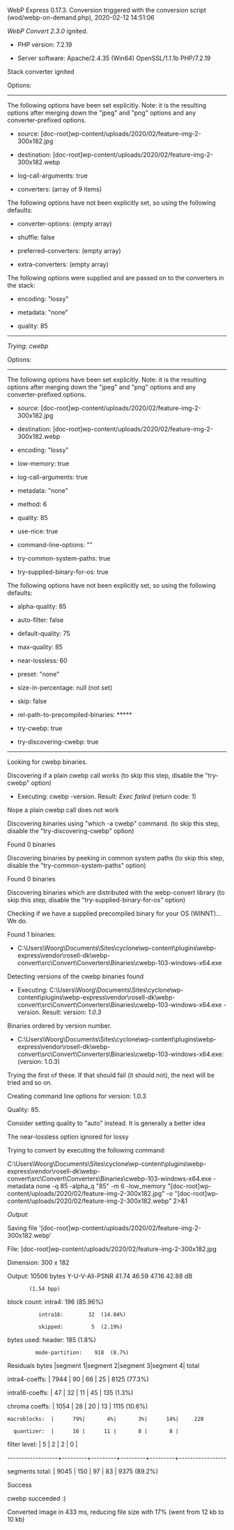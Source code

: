 WebP Express 0.17.3. Conversion triggered with the conversion script (wod/webp-on-demand.php), 2020-02-12 14:51:06

*WebP Convert 2.3.0*  ignited.
- PHP version: 7.2.19
- Server software: Apache/2.4.35 (Win64) OpenSSL/1.1.1b PHP/7.2.19

Stack converter ignited

Options:
------------
The following options have been set explicitly. Note: it is the resulting options after merging down the "jpeg" and "png" options and any converter-prefixed options.
- source: [doc-root]wp-content/uploads/2020/02/feature-img-2-300x182.jpg
- destination: [doc-root]wp-content/uploads/2020/02/feature-img-2-300x182.webp
- log-call-arguments: true
- converters: (array of 9 items)

The following options have not been explicitly set, so using the following defaults:
- converter-options: (empty array)
- shuffle: false
- preferred-converters: (empty array)
- extra-converters: (empty array)

The following options were supplied and are passed on to the converters in the stack:
- encoding: "lossy"
- metadata: "none"
- quality: 85
------------


*Trying: cwebp* 

Options:
------------
The following options have been set explicitly. Note: it is the resulting options after merging down the "jpeg" and "png" options and any converter-prefixed options.
- source: [doc-root]wp-content/uploads/2020/02/feature-img-2-300x182.jpg
- destination: [doc-root]wp-content/uploads/2020/02/feature-img-2-300x182.webp
- encoding: "lossy"
- low-memory: true
- log-call-arguments: true
- metadata: "none"
- method: 6
- quality: 85
- use-nice: true
- command-line-options: ""
- try-common-system-paths: true
- try-supplied-binary-for-os: true

The following options have not been explicitly set, so using the following defaults:
- alpha-quality: 85
- auto-filter: false
- default-quality: 75
- max-quality: 85
- near-lossless: 60
- preset: "none"
- size-in-percentage: null (not set)
- skip: false
- rel-path-to-precompiled-binaries: *****
- try-cwebp: true
- try-discovering-cwebp: true
------------

Looking for cwebp binaries.
Discovering if a plain cwebp call works (to skip this step, disable the "try-cwebp" option)
- Executing: cwebp -version. Result: *Exec failed* (return code: 1)
Nope a plain cwebp call does not work
Discovering binaries using "which -a cwebp" command. (to skip this step, disable the "try-discovering-cwebp" option)
Found 0 binaries
Discovering binaries by peeking in common system paths (to skip this step, disable the "try-common-system-paths" option)
Found 0 binaries
Discovering binaries which are distributed with the webp-convert library (to skip this step, disable the "try-supplied-binary-for-os" option)
Checking if we have a supplied precompiled binary for your OS (WINNT)... We do.
Found 1 binaries: 
- C:\Users\Woorg\Documents\Sites\cyclone\wp-content\plugins\webp-express\vendor\rosell-dk\webp-convert\src\Convert\Converters\Binaries\cwebp-103-windows-x64.exe
Detecting versions of the cwebp binaries found
- Executing: C:\Users\Woorg\Documents\Sites\cyclone\wp-content\plugins\webp-express\vendor\rosell-dk\webp-convert\src\Convert\Converters\Binaries\cwebp-103-windows-x64.exe -version. Result: version: *1.0.3*
Binaries ordered by version number.
- C:\Users\Woorg\Documents\Sites\cyclone\wp-content\plugins\webp-express\vendor\rosell-dk\webp-convert\src\Convert\Converters\Binaries\cwebp-103-windows-x64.exe: (version: 1.0.3)
Trying the first of these. If that should fail (it should not), the next will be tried and so on.
Creating command line options for version: 1.0.3
Quality: 85. 
Consider setting quality to "auto" instead. It is generally a better idea
The near-lossless option ignored for lossy
Trying to convert by executing the following command:
C:\Users\Woorg\Documents\Sites\cyclone\wp-content\plugins\webp-express\vendor\rosell-dk\webp-convert\src\Convert\Converters\Binaries\cwebp-103-windows-x64.exe -metadata none -q 85 -alpha_q "85" -m 6 -low_memory "[doc-root]wp-content/uploads/2020/02/feature-img-2-300x182.jpg" -o "[doc-root]wp-content/uploads/2020/02/feature-img-2-300x182.webp" 2>&1

*Output:* 
Saving file '[doc-root]wp-content/uploads/2020/02/feature-img-2-300x182.webp'
File:      [doc-root]wp-content/uploads/2020/02/feature-img-2-300x182.jpg
Dimension: 300 x 182
Output:    10506 bytes Y-U-V-All-PSNR 41.74 46.59 47.16   42.88 dB
           (1.54 bpp)
block count:  intra4:        196  (85.96%)
              intra16:        32  (14.04%)
              skipped:         5  (2.19%)
bytes used:  header:            185  (1.8%)
             mode-partition:    918  (8.7%)
 Residuals bytes  |segment 1|segment 2|segment 3|segment 4|  total
  intra4-coeffs:  |    7944 |      90 |      66 |      25 |    8125  (77.3%)
 intra16-coeffs:  |      47 |      32 |      11 |      45 |     135  (1.3%)
  chroma coeffs:  |    1054 |      28 |      20 |      13 |    1115  (10.6%)
    macroblocks:  |      79%|       4%|       3%|      14%|     228
      quantizer:  |      16 |      11 |       8 |       8 |
   filter level:  |       5 |       2 |       2 |       0 |
------------------+---------+---------+---------+---------+-----------------
 segments total:  |    9045 |     150 |      97 |      83 |    9375  (89.2%)

Success
cwebp succeeded :)

Converted image in 433 ms, reducing file size with 17% (went from 12 kb to 10 kb)
